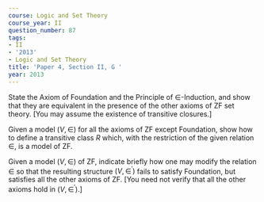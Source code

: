 ```yaml
---
course: Logic and Set Theory
course_year: II
question_number: 87
tags:
- II
- '2013'
- Logic and Set Theory
title: 'Paper 4, Section II, G '
year: 2013
---
```




State the Axiom of Foundation and the Principle of $\in$-Induction, and show that they are equivalent in the presence of the other axioms of ZF set theory. [You may assume the existence of transitive closures.]

Given a model $(V, \in)$ for all the axioms of ZF except Foundation, show how to define a transitive class $R$ which, with the restriction of the given relation $\in$, is a model of ZF.

Given a model $(V, \in)$ of $\mathrm{ZF}$, indicate briefly how one may modify the relation $\in$ so that the resulting structure $\left(V, \in^{\prime}\right)$ fails to satisfy Foundation, but satisfies all the other axioms of $\mathrm{ZF}$. [You need not verify that all the other axioms hold in $\left(V, \in^{\prime}\right)$.]